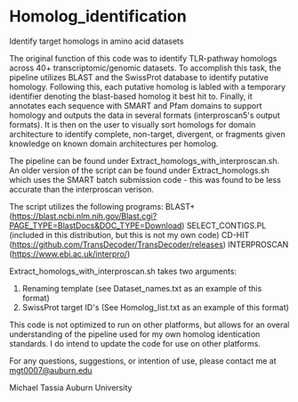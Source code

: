 # Homolog_identification
Identify target homologs in amino acid datasets

The original function of this code was to identify TLR-pathway homologs across 40+ transcriptomic/genomic datasets.
To accomplish this task, the pipeline utilizes BLAST and the SwissProt database to identify putative homology. Following this, each putative homolog is labled with a temporary identifier denoting the blast-based homolog it best hit to. Finally, it annotates each sequence with SMART and Pfam domains to support homology and outputs the data in several formats (interproscan5's output formats). It is then on the user to visually sort homologs for domain architecture to identify complete, non-target, divergent, or fragments given knowledge on known domain architectures per homolog.

The pipeline can be found under Extract_homologs_with_interproscan.sh. An older version of the script can be found under Extract_homologs.sh which uses the SMART batch submission code - this was found to be less accurate than the interproscan verison. 

The script utilizes the following programs:
BLAST+ (https://blast.ncbi.nlm.nih.gov/Blast.cgi?PAGE_TYPE=BlastDocs&DOC_TYPE=Download)
SELECT_CONTIGS.PL (included in this distribution, but this is not my own code)
CD-HIT (https://github.com/TransDecoder/TransDecoder/releases)
INTERPROSCAN (https://www.ebi.ac.uk/interpro/)

Extract_homologs_with_interproscan.sh takes two arguments:
1. Renaming template (see Dataset_names.txt as an example of this format)
2. SwissProt target ID's (See Homolog_list.txt as an example of this format)

This code is not optimized to run on other platforms, but allows for an overal understanding of the pipeline used for my own homolog identication standards. I do intend to update the code for use on other platforms.

For any questions, suggestions, or intention of use, please contact me at mgt0007@auburn.edu

Michael Tassia
Auburn University
